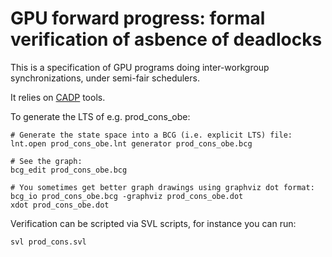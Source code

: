 # GPU forward progress: formal verification of asbence of deadlocks

This is a specification of GPU programs doing inter-workgroup synchronizations,
under semi-fair schedulers.

It relies on [CADP](http://cadp.inria.fr/) tools.

To generate the LTS of e.g. prod_cons_obe:

```
# Generate the state space into a BCG (i.e. explicit LTS) file:
lnt.open prod_cons_obe.lnt generator prod_cons_obe.bcg

# See the graph:
bcg_edit prod_cons_obe.bcg

# You sometimes get better graph drawings using graphviz dot format:
bcg_io prod_cons_obe.bcg -graphviz prod_cons_obe.dot
xdot prod_cons_obe.dot
```

Verification can be scripted via SVL scripts, for instance you can run:

```
svl prod_cons.svl
```
